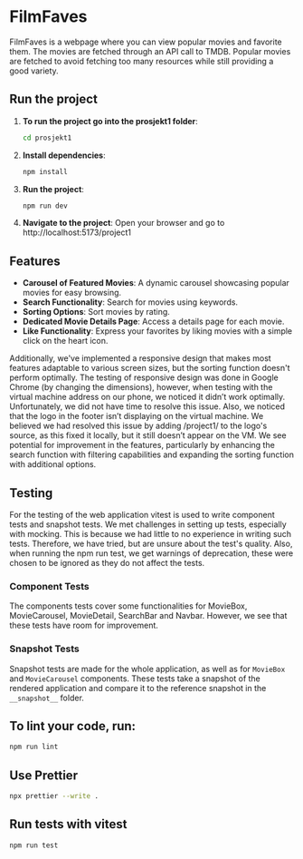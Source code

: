 # FilmFaves

FilmFaves is a webpage where you can view popular movies and favorite them. The movies are fetched through an API call to TMDB. Popular movies are fetched to avoid fetching too many resources while still providing a good variety.

## Run the project

1. **To run the project go into the prosjekt1 folder**:

   ```sh
   cd prosjekt1
   ```

2. **Install dependencies**:

   ```sh
   npm install
   ```

3. **Run the project**:

   ```sh
   npm run dev
   ```

4. **Navigate to the project**:
   Open your browser and go to http://localhost:5173/project1

## Features

- **Carousel of Featured Movies**: A dynamic carousel showcasing popular movies for easy browsing.
- **Search Functionality**: Search for movies using keywords.
- **Sorting Options**: Sort movies by rating.
- **Dedicated Movie Details Page**: Access a details page for each movie.
- **Like Functionality**: Express your favorites by liking movies with a simple click on the heart icon.

Additionally, we've implemented a responsive design that makes most features adaptable to various screen sizes, but the sorting function doesn't perform optimally. The testing of responsive design was done in Google Chrome (by changing the dimensions), however, when testing with the virtual machine address on our phone, we noticed it didn’t work optimally. Unfortunately, we did not have time to resolve this issue. Also, we noticed that the logo in the footer isn’t displaying on the virtual machine. We believed we had resolved this issue by adding /project1/ to the logo's source, as this fixed it locally, but it still doesn’t appear on the VM. We see potential for improvement in the features, particularly by enhancing the search function with filtering capabilities and expanding the sorting function with additional options.

## Testing

For the testing of the web application vitest is used to write component tests and snapshot tests. We met challenges in setting up tests, especially with mocking. This is because we had little to no experience in writing such tests. Therefore, we have tried, but are unsure about the test's quality. Also, when running the npm run test, we get warnings of deprecation, these were chosen to be ignored as they do not affect the tests.

### Component Tests

The components tests cover some functionalities for MovieBox, MovieCarousel, MovieDetail, SearchBar and Navbar. However, we see that these tests have room for improvement.

### Snapshot Tests

Snapshot tests are made for the whole application, as well as for `MovieBox` and `MovieCarousel` components. These tests take a snapshot of the rendered application and compare it to the reference snapshot in the `__snapshot__` folder.

## To lint your code, run:

```sh
npm run lint
```

## Use Prettier

```sh
npx prettier --write .
```

## Run tests with vitest

```sh
npm run test
```
